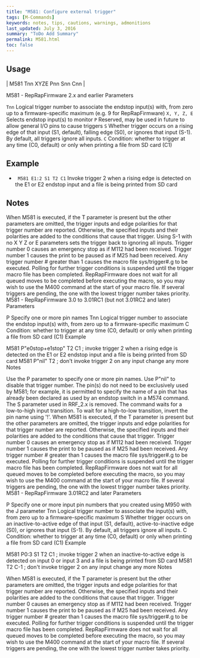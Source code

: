 ```yaml
---
title: "M581: Configure external trigger" 
tags: [M-Commands]
keywords: notes, tips, cautions, warnings, admonitions
last_updated: July 3, 2016
summary: "ToDo Add Summary"
permalink: M581.html
toc: false
---
```



## Usage ##

| M581 Tnn XYZE Pnn Snn Cnn | 


M581 - RepRapFirmware 2.x and earlier
Parameters

`Tnn` Logical trigger number to associate the endstop input(s) with, from zero up to a firmware-specific maximum (e.g. 9 for RepRapFirmware)
`X, Y, Z, E` Selects endstop input(s) to monitor
`P` Reserved, may be used in future to allow general I/O pins to cause triggers
`S` Whether trigger occurs on a rising edge of that input (S1, default), falling edge (S0), or ignores that input (S-1). By default, all triggers ignore all inputs.
`C` Condition: whether to trigger at any time (C0, default) or only when printing a file from SD card (C1)

## Example ##

+ ` M581 E1:2 S1 T2 C1` Invoke trigger 2 when a rising edge is detected on the E1 or E2 endstop input and a file is being printed from SD card

## Notes ##

When M581 is executed, if the T parameter is present but the other parameters are omitted, the trigger inputs and edge polarities for that trigger number are reported. Otherwise, the specified inputs and their polarities are added to the conditions that cause that trigger. Using S-1 with no X Y Z or E parameters sets the trigger back to ignoring all inputs.
Trigger number 0 causes an emergency stop as if M112 had been received. Trigger number 1 causes the print to be paused as if M25 had been received. Any trigger number # greater than 1 causes the macro file sys/trigger#.g to be executed. Polling for further trigger conditions is suspended until the trigger macro file has been completed. RepRapFirmware does not wait for all queued moves to be completed before executing the macro, so you may wish to use the M400 command at the start of your macro file. If several triggers are pending, the one with the lowest trigger number takes priority.
M581 - RepRapFirmware 3.0 to 3.01RC1 (but not 3.01RC2 and later)
Parameters

P Specify one or more pin names
Tnn Logical trigger number to associate the endstop input(s) with, from zero up to a firmware-specific maximum
C Condition: whether to trigger at any time (C0, default) or only when printing a file from SD card (C1)
Example

M581 P"e0stop+e1stop" T2 C1 ; invoke trigger 2 when a rising edge is detected on the E1 or E2 endstop input and a file is being printed from SD card
M581 P"nil" T2 ; don't invoke trigger 2 on any input change any more
Notes

Use the P parameter to specify one or more pin names. Use P"nil" to disable that trigger number.
The pin(s) do not need to be exclusively used by M581; for example, it is permitted to specify the name of a pin that has already been declared as used by an endstop switch in a M574 command.
The S parameter used in RRF_2.x is removed. The command waits for a low-to-high input transition. To wait for a high-to-low transition, invert the pin name using '!'.
When M581 is executed, if the T parameter is present but the other parameters are omitted, the trigger inputs and edge polarities for that trigger number are reported. Otherwise, the specified inputs and their polarities are added to the conditions that cause that trigger.
Trigger number 0 causes an emergency stop as if M112 had been received. Trigger number 1 causes the print to be paused as if M25 had been received. Any trigger number # greater than 1 causes the macro file sys/trigger#.g to be executed. Polling for further trigger conditions is suspended until the trigger macro file has been completed. RepRapFirmware does not wait for all queued moves to be completed before executing the macro, so you may wish to use the M400 command at the start of your macro file. If several triggers are pending, the one with the lowest trigger number takes priority.
M581 - RepRapFirmware 3.01RC2 and later
Parameters

P Specify one or more input pin numbers that you created using M950 with the J parameter
Tnn Logical trigger number to associate the input(s) with, from zero up to a firmware-specific maximum
S Whether trigger occurs on an inactive-to-active edge of that input (S1, default), active-to-inactive edge (S0), or ignores that input (S-1). By default, all triggers ignore all inputs.
C Condition: whether to trigger at any time (C0, default) or only when printing a file from SD card (C1)
Example

M581 P0:3 S1 T2 C1 ; invoke trigger 2 when an inactive-to-active edge is detected on input 0 or input 3 and a file is being printed from SD card
M581 T2 C-1 ; don't invoke trigger 2 on any input change any more
Notes

When M581 is executed, if the T parameter is present but the other parameters are omitted, the trigger inputs and edge polarities for that trigger number are reported. Otherwise, the specified inputs and their polarities are added to the conditions that cause that trigger.
Trigger number 0 causes an emergency stop as if M112 had been received. Trigger number 1 causes the print to be paused as if M25 had been received. Any trigger number # greater than 1 causes the macro file sys/trigger#.g to be executed. Polling for further trigger conditions is suspended until the trigger macro file has been completed. RepRapFirmware does not wait for all queued moves to be completed before executing the macro, so you may wish to use the M400 command at the start of your macro file. If several triggers are pending, the one with the lowest trigger number takes priority.
